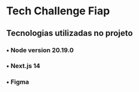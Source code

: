 # Tech Challenge Fiap

## Tecnologias utilizadas no projeto
### • Node version 20.19.0
### • Next.js 14
### • Figma